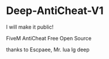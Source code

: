 # Deep-AntiCheat-V1
I will make it public!

FiveM AntiCheat Free Open Source

thanks to Escpaee, Mr. lua
lg deep
